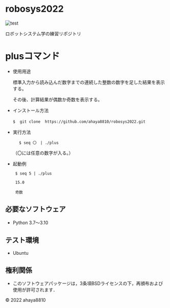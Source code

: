 # robosys2022

 ![test](https://github.com/ahaya8810/robosys2022/actions/workflows/test.yml/badge.svg)
 
ロボットシステム学の練習リポジトリ

# plusコマンド

* 使用用途

    標準入力から読み込んだ数字までの連続した整数の数字を足した結果を表示する。

    その後、計算結果が偶数か奇数を表示する。


*  インストール方法

   ``
   $  git clone  https://github.com/ahaya8810/robosys2022.git 　
   ``
　　　　　　　　　　　　　　　　　　　　　　　　　　　　　　　　　　　　　　　　　　　　　
*  実行方法

   ``
  　 $ seq 〇　| ./plus   
   ``
   
   （〇には任意の数字が入る。）

* 起動例

   ```
    $ seq 5 | ./plus

    15.0
 
    奇数
   ```

## 必要なソフトウェア
* Python 3.7〜3.10

## テスト環境
* Ubuntu

## 権利関係

  * このソフトウェアパッケージは，3条項BSDライセンスの下，再頒布および使用が許可されます．

© 2022 ahaya8810

